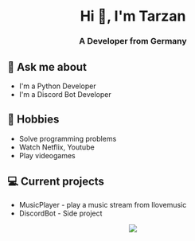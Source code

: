 
<h1 align="center">Hi 👋, I'm Tarzan</h1>
<h3 align="center">A Developer from Germany</h3>

## 💬 Ask me about
- I'm a Python Developer
- I'm a Discord Bot Developer

## 📅 Hobbies
- Solve programming problems
- Watch Netflix, Youtube
- Play videogames

## 💻 Current projects
- MusicPlayer - play a music stream from llovemusic
- DiscordBot - Side project

<p align="center">
  <a href="https://skillicons.dev">
    <img src="https://skillicons.dev/icons?i=python,linux,vim,vscode,github,raspberrypi&perline=3" />
  </a>
</p>
